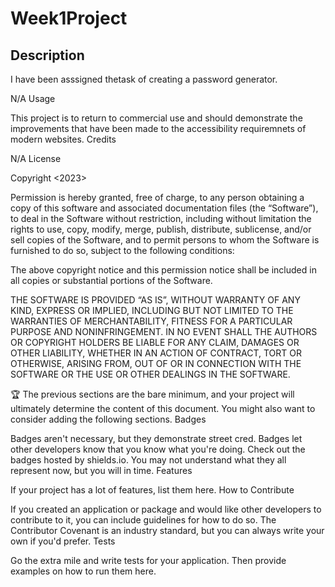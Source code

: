 # Week1Project
## Description

I have been asssigned thetask of creating a password generator.

N/A
Usage

This project is to return to commercial use and should demonstrate the improvements that have been made to the accessibility requiremnets of modern websites.
Credits

N/A
License

Copyright <2023>

Permission is hereby granted, free of charge, to any person obtaining a copy of this software and associated documentation files (the “Software”), to deal in the Software without restriction, including without limitation the rights to use, copy, modify, merge, publish, distribute, sublicense, and/or sell copies of the Software, and to permit persons to whom the Software is furnished to do so, subject to the following conditions:

The above copyright notice and this permission notice shall be included in all copies or substantial portions of the Software.

THE SOFTWARE IS PROVIDED “AS IS”, WITHOUT WARRANTY OF ANY KIND, EXPRESS OR IMPLIED, INCLUDING BUT NOT LIMITED TO THE WARRANTIES OF MERCHANTABILITY, FITNESS FOR A PARTICULAR PURPOSE AND NONINFRINGEMENT. IN NO EVENT SHALL THE AUTHORS OR COPYRIGHT HOLDERS BE LIABLE FOR ANY CLAIM, DAMAGES OR OTHER LIABILITY, WHETHER IN AN ACTION OF CONTRACT, TORT OR OTHERWISE, ARISING FROM, OUT OF OR IN CONNECTION WITH THE SOFTWARE OR THE USE OR OTHER DEALINGS IN THE SOFTWARE.

🏆 The previous sections are the bare minimum, and your project will ultimately determine the content of this document. You might also want to consider adding the following sections.
Badges

Badges aren't necessary, but they demonstrate street cred. Badges let other developers know that you know what you're doing. Check out the badges hosted by shields.io. You may not understand what they all represent now, but you will in time.
Features

If your project has a lot of features, list them here.
How to Contribute

If you created an application or package and would like other developers to contribute to it, you can include guidelines for how to do so. The Contributor Covenant is an industry standard, but you can always write your own if you'd prefer.
Tests

Go the extra mile and write tests for your application. Then provide examples on how to run them here.
